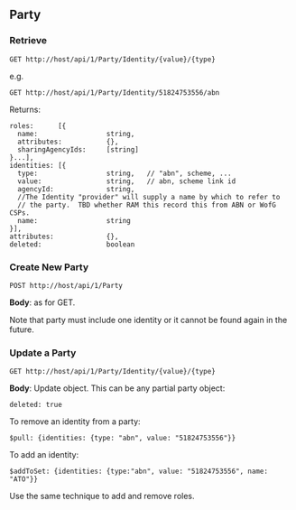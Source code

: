 ## Party
### Retrieve

    GET http://host/api/1/Party/Identity/{value}/{type}

e.g.

    GET http://host/api/1/Party/Identity/51824753556/abn
    
Returns:

    roles:      [{
      name:                 string,
      attributes:           {},
      sharingAgencyIds:     [string]
    }...],
    identities: [{
      type:                 string,   // "abn", scheme, ...
      value:                string,   // abn, scheme link id
      agencyId:             string,
      //The Identity "provider" will supply a name by which to refer to
      // the party.  TBD whether RAM this record this from ABN or WofG CSPs.   
      name:                 string
    }],
    attributes:             {},
    deleted:                boolean

### Create New Party

    POST http://host/api/1/Party
    
**Body**: as for GET.

Note that party must include one identity or it cannot be found again in the future.

### Update a Party

    GET http://host/api/1/Party/Identity/{value}/{type}

**Body**: Update object. This can be any partial party object:

    deleted: true

To remove an identity from a party:

    $pull: {identities: {type: "abn", value: "51824753556"}}
    
To add an identity:

    $addToSet: {identities: {type:"abn", value: "51824753556", name: "ATO"}}
    
Use the same technique to add and remove roles.